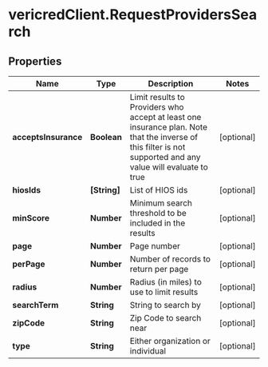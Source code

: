 # vericredClient.RequestProvidersSearch

## Properties
Name | Type | Description | Notes
------------ | ------------- | ------------- | -------------
**acceptsInsurance** | **Boolean** | Limit results to Providers who accept at least one insurance         plan.  Note that the inverse of this filter is not supported and         any value will evaluate to true | [optional] 
**hiosIds** | **[String]** | List of HIOS ids | [optional] 
**minScore** | **Number** | Minimum search threshold to be included in the results | [optional] 
**page** | **Number** | Page number | [optional] 
**perPage** | **Number** | Number of records to return per page | [optional] 
**radius** | **Number** | Radius (in miles) to use to limit results | [optional] 
**searchTerm** | **String** | String to search by | [optional] 
**zipCode** | **String** | Zip Code to search near | [optional] 
**type** | **String** | Either organization or individual | [optional] 


